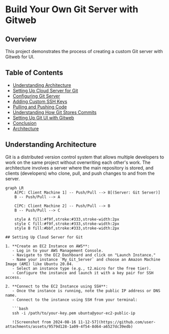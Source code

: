 # Build Your Own Git Server with Gitweb

## Overview

This project demonstrates the process of creating a custom Git server with Gitweb for UI.

## Table of Contents

- [Understanding Architecture](#understanding-architecture)
- [Setting Up Cloud Server for Git](#setting-up-cloud-server-for-git)
- [Configuring Git Server](#configuring-git-server)
- [Adding Custom SSH Keys](#adding-custom-ssh-keys)
- [Pulling and Pushing Code](#pulling-and-pushing-code)
- [Understanding How Git Stores Commits](#understanding-how-git-stores-commits)
- [Setting Up Git UI with Gitweb](#setting-up-git-ui-with-gitweb)
- [Conclusion](#conclusion)
- [Architecture](#architecture)

## Understanding Architecture

Git is a distributed version control system that allows multiple developers to work on the same project without overwriting each other's work. The architecture involves a server where the main repository is stored, and clients (developers) who clone, pull, and push changes to and from the server.

```mermaid
graph LR
    A[PC: Client Machine 1] -- Push/Pull --> B[(Server: Git Server)]
    B -- Push/Pull --> A
    
    C[PC: Client Machine 2] -- Push/Pull --> B
    B -- Push/Pull --> C

    style A fill:#f9f,stroke:#333,stroke-width:2px
    style C fill:#f9f,stroke:#333,stroke-width:2px
    style B fill:#bbf,stroke:#333,stroke-width:2px

## Setting Up Cloud Server for Git

1. **Create an EC2 Instance on AWS**:
   - Log in to your AWS Management Console.
   - Navigate to the EC2 Dashboard and click on "Launch Instance."
   - Name your instance `My_Git_Server` and choose an Amazon Machine Image (AMI) like Ubuntu 20.04.
   - Select an instance type (e.g., t2.micro for the free tier).
   - Configure the instance and launch it with a key pair for SSH access.

2. **Connect to the EC2 Instance using SSH**:
   - Once the instance is running, note the public IP address or DNS name.
   - Connect to the instance using SSH from your terminal:
   
   ```bash
   ssh -i /path/to/your-key.pem ubuntu@your-ec2-public-ip

   ![Screenshot from 2024-08-16 11-12-57](https://github.com/user-attachments/assets/9579d128-1a09-4f54-8d64-a6527dc39edb)

